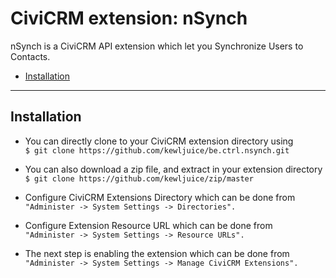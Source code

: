 # CiviCRM extension: nSynch

nSynch is a CiviCRM API extension which let you Synchronize Users to Contacts.
- [Installation](#installation)

***

## Installation

- You can directly clone to your CiviCRM extension directory using<br>
```$ git clone https://github.com/kewljuice/be.ctrl.nsynch.git```

- You can also download a zip file, and extract in your extension directory<br>
```$ git clone https://github.com/kewljuice/zip/master```

- Configure CiviCRM Extensions Directory which can be done from<br>
```"Administer -> System Settings -> Directories".```

- Configure Extension Resource URL which can be done from<br>
```"Administer -> System Settings -> Resource URLs".```

- The next step is enabling the extension which can be done from<br> 
```"Administer -> System Settings -> Manage CiviCRM Extensions".```

